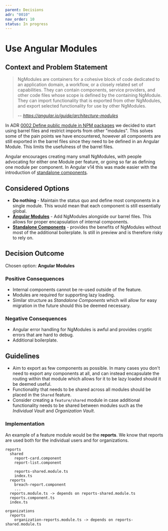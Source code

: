 ```yaml
---
parent: Decisions
adr: "0010"
nav_order: 10
status: In progress
---
```


# Use Angular Modules

## Context and Problem Statement

> NgModules are containers for a cohesive block of code dedicated to an application domain, a
> workflow, or a closely related set of capabilities. They can contain components, service
> providers, and other code files whose scope is defined by the containing NgModule. They can import
> functionality that is exported from other NgModules, and export selected functionality for use by
> other NgModules.
>
> -- <cite>https://angular.io/guide/architecture-modules</cite>

In ADR [0002 Define public module in NPM packages](./0002-public-module-npm-packages.md) we decided
to start using barrel files and restrict imports from other "modules". This solves some of the pain
points we have encountered, however all components are still exported in the barrel files since they
need to be defined in an Angular Module. This limits the usefulness of the barrel files.

Angular encourages creating many small NgModules, with people advocating for either one Module per
feature, or going so far as defining one module per component. In Angular v14 this was made easier
with the introduction of [standalone components](https://angular.io/guide/standalone-components).

## Considered Options

- **Do nothing** - Maintain the status quo and define most components in a single module. This would
  mean that each component is still essentially global.
- **[Angular Modules](https://angular.io/guide/architecture-modules)** - Add NgModules alongside our
  barrel files. This allows for proper encapsulation of internal components.
- **[Standalone Components](https://angular.io/guide/standalone-components)** - provides the
  benefits of NgModules without most of the additional boilerplate. Is still in preview and is
  therefore risky to rely on.

## Decision Outcome

Chosen option: **Angular Modules**

### Positive Consequences

- Internal components cannot be re-used outside of the feature.
- Modules are required for supporting lazy loading.
- Similar structure as _Standalone Components_ which will allow for easy migration in the future
  should this be deemed necessary.

### Negative Consequences

- Angular error handling for NgModules is awful and provides cryptic errors that are hard to debug.
- Additional boilerplate.

## Guidelines

- Aim to export as few components as possible. In many cases you don't need to export any components
  at all, and can instead encapsulate the routing within that module which allows for it to be lazy
  loaded should it be deemed useful.
- Functionality that needs to be shared across all modules should be placed in the `Shared` feature.
- Consider creating a `feature/shared` module in case additional functionality needs to be shared
  between modules such as the _Individual Vault_ and _Organization Vault_.

### Implementation

An example of a feature module would be the **reports**. We know that reports are used both for the
individual users and for organizations.

```
reports
  shared
    report-card.component
    report-list.component

    reports-shared.module.ts
    index.ts
  reports
    breach-report.component
    ...
  reports.module.ts -> depends on reports-shared.module.ts
  reports.component.ts
  index.ts

organizations
  reports
    organization-reports.module.ts -> depends on reports-shared.module.ts
```
